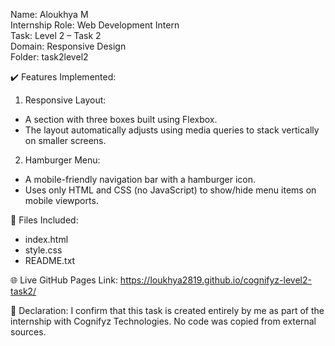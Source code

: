 Name: Aloukhya M  
Internship Role: Web Development Intern  
Task: Level 2 – Task 2  
Domain: Responsive Design  
Folder: task2level2

✔️ Features Implemented:

1. Responsive Layout:
- A section with three boxes built using Flexbox.
- The layout automatically adjusts using media queries to stack vertically on smaller screens.

2. Hamburger Menu:
- A mobile-friendly navigation bar with a hamburger icon.
- Uses only HTML and CSS (no JavaScript) to show/hide menu items on mobile viewports.

📂 Files Included:
- index.html
- style.css
- README.txt

🌐 Live GitHub Pages Link:
https://loukhya2819.github.io/cognifyz-level2-task2/

📢 Declaration:
I confirm that this task is created entirely by me as part of the internship with Cognifyz Technologies. No code was copied from external sources.
